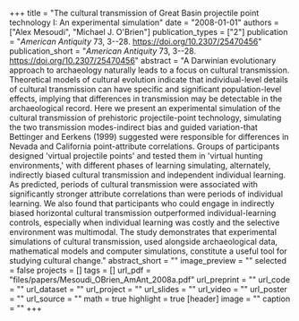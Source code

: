 +++
title = "The cultural transmission of Great Basin projectile point technology I: An experimental simulation"
date = "2008-01-01"
authors = ["Alex Mesoudi", "Michael J. O'Brien"]
publication_types = ["2"]
publication = "_American Antiquity_ 73, 3--28. https://doi.org/10.2307/25470456"
publication_short = "_American Antiquity_ 73, 3--28. https://doi.org/10.2307/25470456"
abstract = "A Darwinian evolutionary approach to archaeology naturally leads to a focus on cultural transmission. Theoretical models of cultural evolution indicate that individual-level details of cultural transmission can have specific and significant population-level effects, implying that differences in transmission may be detectable in the archaeological record. Here we present an experimental simulation of the cultural transmission of prehistoric projectile-point technology, simulating the two transmission modes-indirect bias and guided variation-that Bettinger and Eerkens (1999) suggested were responsible for differences in Nevada and California point-attribute correlations. Groups of participants designed 'virtual projectile points' and tested them in 'virtual hunting environments,' with different phases of learning simulating, alternately, indirectly biased cultural transmission and independent individual learning. As predicted, periods of cultural transmission were associated with significantly stronger attribute correlations than were periods of individual learning. We also found that participants who could engage in indirectly biased horizontal cultural transmission outperformed individual-learning controls, especially when individual learning was costly and the selective environment was multimodal. The study demonstrates that experimental simulations of cultural transmission, used alongside archaeological data, mathematical models and computer simulations, constitute a useful tool for studying cultural change."
abstract_short = ""
image_preview = ""
selected = false
projects = []
tags = []
url_pdf = "files/papers/Mesoudi_OBrien_AmAnt_2008a.pdf"
url_preprint = ""
url_code = ""
url_dataset = ""
url_project = ""
url_slides = ""
url_video = ""
url_poster = ""
url_source = ""
math = true
highlight = true
[header]
image = ""
caption = ""
+++
